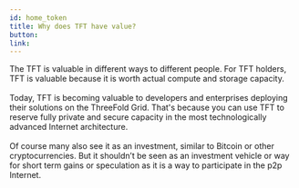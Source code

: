 ```yaml
---
id: home_token
title: Why does TFT have value?
button: 
link: 
---
```


The TFT is valuable in different ways to different people. For TFT holders, TFT is valuable because it is worth actual compute and storage capacity.
<br />
<br />
Today, TFT is becoming valuable to developers and enterprises deploying their solutions on the ThreeFold Grid. That's because you can use TFT to reserve fully private and secure capacity in the most technologically advanced Internet architecture.
<br />
<br />
Of course many also see it as an investment, similar to Bitcoin or other cryptocurrencies. But it shouldn’t be seen as an investment vehicle or way for short term gains or speculation as it is a way to participate in the p2p Internet.
